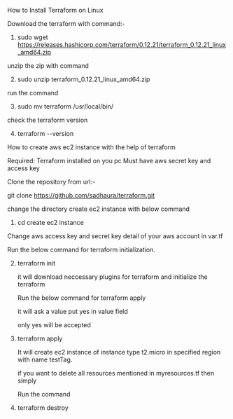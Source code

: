 How to Install Terraform on Linux

Download the terraform with command:-

1. sudo wget https://releases.hashicorp.com/terraform/0.12.21/terraform_0.12.21_linux_amd64.zip

unzip the zip with command 

2. sudo unzip terraform_0.12.21_linux_amd64.zip

run the command 

3. sudo mv terraform /usr/local/bin/

check the terraform version

4. terraform --version

How to create aws ec2 instance with the help of terraform

Required:
Terraform installed on you pc
Must have aws secret key and access key

Clone the repository from url:-

   git clone https://github.com/sadhaura/terraform.git  
  
   change the directory create ec2 instance with below command
  
 1. cd create ec2 instance

   Change aws access key and secret key detail of your aws account in var.tf

   Run the below command for terraform initialization.
   
2. terraform init

   it will download neccessary plugins for terraform and initialize the terraform

   Run the below command for terraform apply 
   
   it will ask a value put yes in value field
   
   only yes will be accepted

3. terraform apply

   It will create ec2 instance  of instance type t2.micro in specified region with name testTag.

   if you want to delete all resources mentioned in myresources.tf then simply  
   
   Run the command
 
4. terraform destroy










